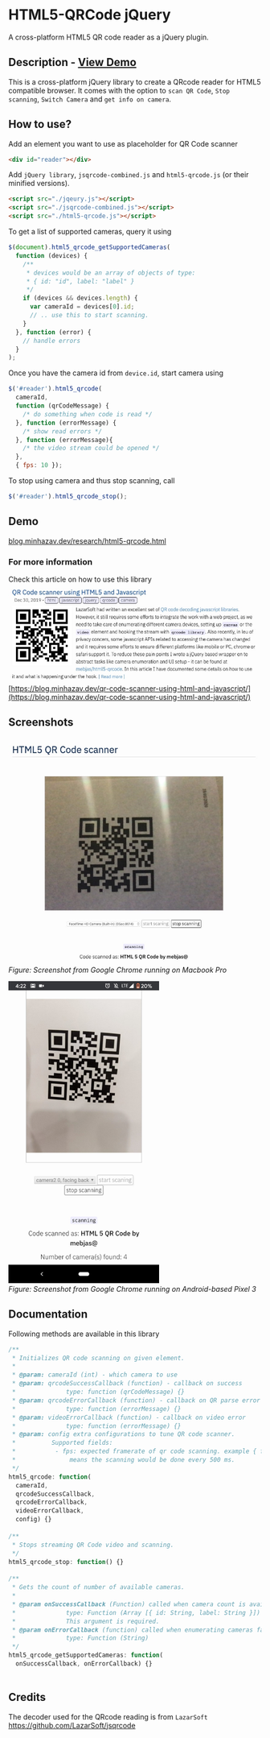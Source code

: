 # HTML5-QRCode jQuery
A cross-platform HTML5 QR code reader as a jQuery plugin.

## Description - [View Demo](https://blog.minhazav.dev/research/html5-qrcode.html)

This is a cross-platform jQuery library to create a QRcode reader for HTML5 compatible browser.
It comes with the option to `scan QR Code`, `Stop scanning`, `Switch Camera` and `get info on camera`.

## How to use?
Add an element you want to use as placeholder for QR Code scanner
```html
<div id="reader"></div>
```

Add `jQuery library`, `jsqrcode-combined.js` and `html5-qrcode.js` (or their minified versions).
```html
<script src="./jqeury.js"></script>
<script src="./jsqrcode-combined.js"></script>
<script src="./html5-qrcode.js"></script>
```

To get a list of supported cameras, query it using
```js
$(document).html5_qrcode_getSupportedCameras(
  function (devices) {
    /**
     * devices would be an array of objects of type:
     * { id: "id", label: "label" }
     */
    if (devices && devices.length) {
      var cameraId = devices[0].id;
      // .. use this to start scanning.
    }
  }, function (error) {
    // handle errors
  }
);
```

Once you have the camera id from `device.id`, start camera using
```js
$('#reader').html5_qrcode(
  cameraId,
  function (qrCodeMessage) {
    /* do something when code is read */
  }, function (errorMessage) {
    /* show read errors */
  }, function (errorMessage){
    /* the video stream could be opened */
  },
  { fps: 10 });
```

To stop using camera and thus stop scanning, call
```js
$('#reader').html5_qrcode_stop();
```
## Demo
[blog.minhazav.dev/research/html5-qrcode.html](https://blog.minhazav.dev/research/html5-qrcode.html)

### For more information
Check this article on how to use this library
[![](screenshots/3.jpg)](https://blog.minhazav.dev/qr-code-scanner-using-html-and-javascript/)
[https://blog.minhazav.dev/qr-code-scanner-using-html-and-javascript/](https://blog.minhazav.dev/qr-code-scanner-using-html-and-javascript/)

## Screenshots
![screenshot](screenshots/1.jpg)
_Figure: Screenshot from Google Chrome running on Macbook Pro_

<img src="screenshots/2.jpg" width="300"><br>
_Figure: Screenshot from Google Chrome running on Android-based Pixel 3_

## Documentation
Following methods are available in this library

```js
/**
 * Initializes QR code scanning on given element.
 *  
 * @param: cameraId (int) - which camera to use
 * @param: qrcodeSuccessCallback (function) - callback on success
 *              type: function (qrCodeMessage) {}
 * @param: qrcodeErrorCallback (function) - callback on QR parse error
 *              type: function (errorMessage) {}
 * @param: videoErrorCallback (function) - callback on video error
 *              type: function (errorMessage) {}
 * @param: config extra configurations to tune QR code scanner.
 *          Supported fields:
 *           - fps: expected framerate of qr code scanning. example { fps: 2 }
 *               means the scanning would be done every 500 ms.
 */
html5_qrcode: function(
  cameraId,
  qrcodeSuccessCallback,
  qrcodeErrorCallback,
  videoErrorCallback,
  config) {}

/**
 * Stops streaming QR Code video and scanning.
 */
html5_qrcode_stop: function() {}

/**
 * Gets the count of number of available cameras.
 * 
 * @param onSuccessCallback (Function) called when camera count is available.
 *              type: Function (Array [{ id: String, label: String }]) {}
 *              This argument is required.
 * @param onErrorCallback (function) called when enumerating cameras fails.
 *              type: Function (String)
 */
html5_qrcode_getSupportedCameras: function(
  onSuccessCallback, onErrorCallback) {}
        
```

## Credits
The decoder used for the QRcode reading is from `LazarSoft` https://github.com/LazarSoft/jsqrcode<br>